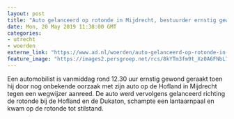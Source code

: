 ```yaml
---
layout: post
title: "Auto gelanceerd op rotonde in Mijdrecht, bestuurder ernstig gewond"
date: Mon, 20 May 2019 11:38:00 GMT
categories: 
- utrecht 
- woerden 
externe_link: "https://www.ad.nl/woerden/auto-gelanceerd-op-rotonde-in-mijdrecht-bestuurder-ernstig-gewond~ab242879/"
feature_image: "https://images2.persgroep.net/rcs/8kYTm3fm9t_Xz0A6FNbL7x6iMK8/diocontent/148828762/_fitwidth/400/?appId=21791a8992982cd8da851550a453bd7f&quality=0.7"
---
```


Een automobilist is vanmiddag rond 12.30 uur ernstig gewond geraakt toen hij door nog onbekende oorzaak met zijn auto op de Hofland in Mijdrecht tegen een wegwijzer aanreed. De auto werd vervolgens gelanceerd richting de rotonde bij de Hofland en de Dukaton, schampte een lantaarnpaal en kwam op de rotonde tot stilstand.
